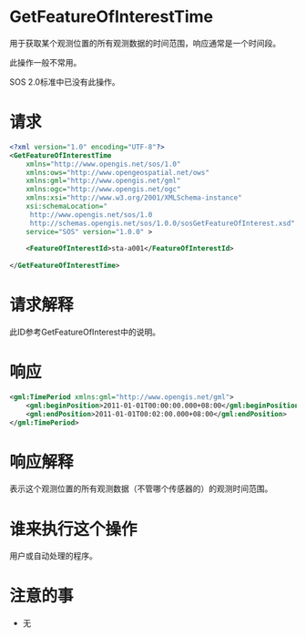# GetFeatureOfInterestTime

用于获取某个观测位置的所有观测数据的时间范围，响应通常是一个时间段。

此操作一般不常用。

SOS 2.0标准中已没有此操作。


# 请求

``` xml
<?xml version="1.0" encoding="UTF-8"?>
<GetFeatureOfInterestTime 
	xmlns="http://www.opengis.net/sos/1.0" 
	xmlns:ows="http://www.opengeospatial.net/ows" 
	xmlns:gml="http://www.opengis.net/gml" 
	xmlns:ogc="http://www.opengis.net/ogc" 
	xmlns:xsi="http://www.w3.org/2001/XMLSchema-instance" 
	xsi:schemaLocation="
	 http://www.opengis.net/sos/1.0
	 http://schemas.opengis.net/sos/1.0.0/sosGetFeatureOfInterest.xsd"
	service="SOS" version="1.0.0" >
	
	<FeatureOfInterestId>sta-a001</FeatureOfInterestId>
	
</GetFeatureOfInterestTime>
```


# 请求解释

此ID参考GetFeatureOfInterest中的说明。


# 响应

``` xml
<gml:TimePeriod xmlns:gml="http://www.opengis.net/gml">
    <gml:beginPosition>2011-01-01T00:00:00.000+08:00</gml:beginPosition>
    <gml:endPosition>2011-01-01T00:02:00.000+08:00</gml:endPosition>
</gml:TimePeriod>
```

# 响应解释

表示这个观测位置的所有观测数据（不管哪个传感器的）的观测时间范围。


# 谁来执行这个操作
用户或自动处理的程序。


# 注意的事
* 无

